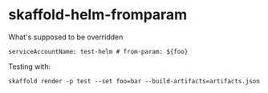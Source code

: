 # skaffold-helm-fromparam

What's supposed to be overridden

```
serviceAccountName: test-helm # from-param: ${foo}
```

Testing with:

```
skaffold render -p test --set foo=bar --build-artifacts=artifacts.json
```
